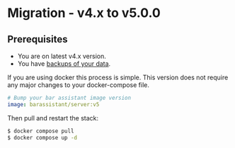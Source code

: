 # Migration - v4.x to v5.0.0

## Prerequisites

- You are on latest v4.x version.
- You have [backups of your data](../faq.md#how-do-i-backup-my-data).

If you are using docker this process is simple. This version does not require any major changes to your docker-compose file.

``` yaml
# Bump your bar assistant image version
image: barassistant/server:v5
```

Then pull and restart the stack:

``` bash
$ docker compose pull
$ docker compose up -d
```